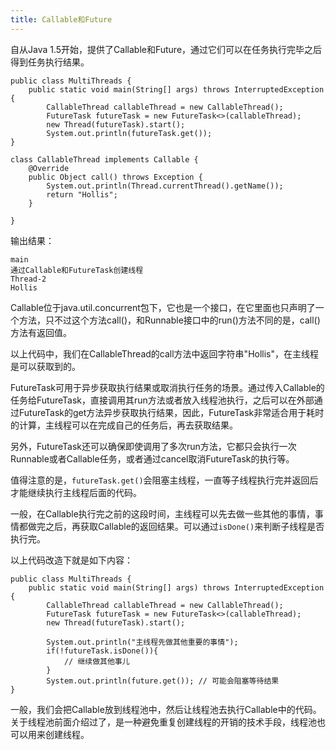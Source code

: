 ```yaml
---
title: Callable和Future
---
```

自从Java 1.5开始，提供了Callable和Future，通过它们可以在任务执行完毕之后得到任务执行结果。

    public class MultiThreads {
        public static void main(String[] args) throws InterruptedException {
            CallableThread callableThread = new CallableThread();
            FutureTask futureTask = new FutureTask<>(callableThread);
            new Thread(futureTask).start();
            System.out.println(futureTask.get());
    }
    
    class CallableThread implements Callable {
        @Override
        public Object call() throws Exception {
            System.out.println(Thread.currentThread().getName());
            return "Hollis";
        }
    
    }
    

输出结果：

    main
    通过Callable和FutureTask创建线程
    Thread-2
    Hollis
    

Callable位于java.util.concurrent包下，它也是一个接口，在它里面也只声明了一个方法，只不过这个方法call()，和Runnable接口中的run()方法不同的是，call()方法有返回值。

以上代码中，我们在CallableThread的call方法中返回字符串"Hollis"，在主线程是可以获取到的。

FutureTask可用于异步获取执行结果或取消执行任务的场景。通过传入Callable的任务给FutureTask，直接调用其run方法或者放入线程池执行，之后可以在外部通过FutureTask的get方法异步获取执行结果，因此，FutureTask非常适合用于耗时的计算，主线程可以在完成自己的任务后，再去获取结果。

另外，FutureTask还可以确保即使调用了多次run方法，它都只会执行一次Runnable或者Callable任务，或者通过cancel取消FutureTask的执行等。

值得注意的是，`futureTask.get()`会阻塞主线程，一直等子线程执行完并返回后才能继续执行主线程后面的代码。

一般，在Callable执行完之前的这段时间，主线程可以先去做一些其他的事情，事情都做完之后，再获取Callable的返回结果。可以通过`isDone()`来判断子线程是否执行完。

以上代码改造下就是如下内容：

    public class MultiThreads {
        public static void main(String[] args) throws InterruptedException {
            CallableThread callableThread = new CallableThread();
            FutureTask futureTask = new FutureTask<>(callableThread);
            new Thread(futureTask).start();
    
            System.out.println("主线程先做其他重要的事情");
            if(!futureTask.isDone()){
                // 继续做其他事儿
            }
            System.out.println(future.get()); // 可能会阻塞等待结果
    }
    

一般，我们会把Callable放到线程池中，然后让线程池去执行Callable中的代码。关于线程池前面介绍过了，是一种避免重复创建线程的开销的技术手段，线程池也可以用来创建线程。